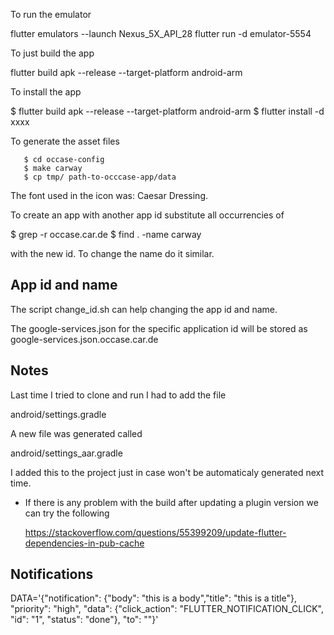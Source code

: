 To run the emulator

   flutter emulators --launch Nexus_5X_API_28
   flutter run -d emulator-5554

To just build the app

   flutter build apk --release --target-platform android-arm

To install the app

   $ flutter build apk --release --target-platform android-arm
   $ flutter install -d xxxx

To generate the asset files

```
   $ cd occase-config
   $ make carway
   $ cp tmp/ path-to-occcase-app/data
```

The font used in the icon was: Caesar Dressing.

To create an app with another app id substitute all occurrencies
of 

   $ grep -r occase.car.de
   $ find . -name carway

with the new id. To change the name do it similar.

App id and name
----------------------------------------------------------

The script change_id.sh can help changing the app id and name.

The google-services.json for the specific application id will be stored as
google-services.json.occase.car.de

Notes
----------------------------------------------------------

Last time I tried to clone and run I had to add the file

   android/settings.gradle

A new file was generated called

   android/settings_aar.gradle

I added this to the project just in case won't be automaticaly generated
next time.

- If there is any problem with the build after updating a plugin version we
  can try the following

  https://stackoverflow.com/questions/55399209/update-flutter-dependencies-in-pub-cache

Notifications
-------------------------------------------------------------

DATA='{"notification": {"body": "this is a body","title": "this is a title"}, "priority": "high", "data": {"click_action": "FLUTTER_NOTIFICATION_CLICK", "id": "1", "status": "done"}, "to": "<FCM TOKEN>"}' 

